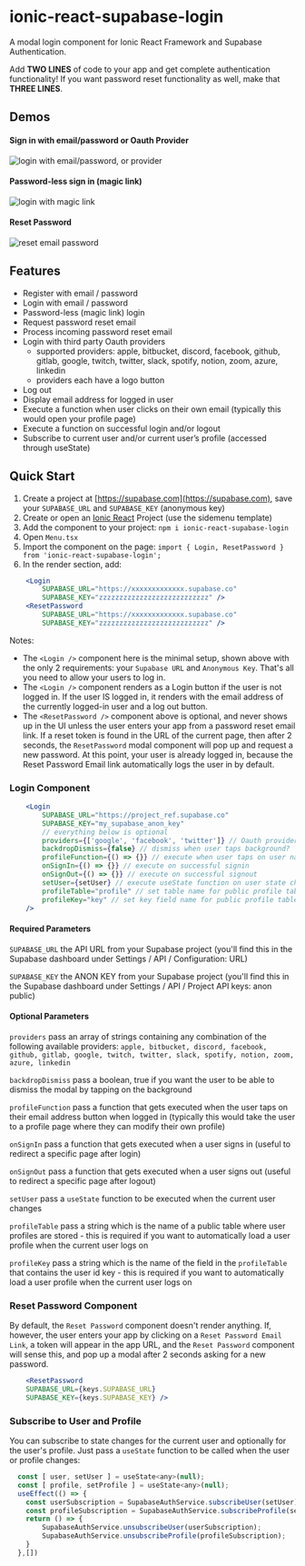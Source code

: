 # ionic-react-supabase-login
A modal login component for Ionic React Framework and Supabase Authentication.

Add **TWO LINES** of code to your app and get complete authentication functionality!  If you want password reset functionality as well, make that **THREE LINES**.

## Demos

#### Sign in with email/password or Oauth Provider

![login with email/password, or provider](img/email_password_provider.gif)

#### Password-less sign in (magic link)
![login with magic link](img/magic_link.gif)

#### Reset Password
![reset email password](img/reset_password.gif)

## Features
- Register with email / password
- Login with email / password
- Password-less (magic link) login
- Request password reset email
- Process incoming password reset email
- Login with third party Oauth providers
    - supported providers: apple, bitbucket, discord, facebook, github, gitlab, google, twitch, twitter, slack, spotify, notion, zoom, azure, linkedin
    - providers each have a logo button
- Log out
- Display email address for logged in user
- Execute a function when user clicks on their own email (typically this would open your profile page)
- Execute a function on successful login and/or logout
- Subscribe to current user and/or current user’s profile (accessed through useState)

## Quick Start
1. Create a project at [https://supabase.com](https://supabase.com), save your `SUPABASE_URL` and `SUPABASE_KEY` (anonymous key)
2. Create or open an [Ionic React](https://ionicframework.com) Project (use the sidemenu template)
3. Add the component to your project: `npm i ionic-react-supabase-login`
4. Open `Menu.tsx`
5. Import the component on the page: `import { Login, ResetPassword } from 'ionic-react-supabase-login';`
6. In the render section, add:
```jsx
    <Login 
        SUPABASE_URL="https://xxxxxxxxxxxxx.supabase.co"
        SUPABASE_KEY="zzzzzzzzzzzzzzzzzzzzzzzzzzz" />
    <ResetPassword 
        SUPABASE_URL="https://xxxxxxxxxxxxx.supabase.co"
        SUPABASE_KEY="zzzzzzzzzzzzzzzzzzzzzzzzzzz" />
```
Notes:
- The `<Login />` component here is the minimal setup, shown above with the only 2 requirements: your `Supabase URL` and `Anonymous Key`.  That's all you need to allow your users to log in.
- The `<Login />` component renders as a Login button if the user is not logged in.  If the user IS logged in, it renders with the email address of the currently logged-in user and a log out button.
- The `<ResetPassword />` component above is optional, and never shows up in the UI unless the user enters your app from a password reset email link.  If a reset token is found in the URL of the current page, then after 2 seconds, the `ResetPassword` modal component will pop up and request a new password.  At this point, your user is already logged in, because the Reset Password Email link automatically logs the user in by default.

### Login Component
```jsx
    <Login 
        SUPABASE_URL="https://project_ref.supabase.co"
        SUPABASE_KEY="my_supabase_anon_key"
        // everything below is optional
        providers={['google', 'facebook', 'twitter']} // Oauth providers
        backdropDismiss={false} // dismiss when user taps background?
        profileFunction={() => {}} // execute when user taps on user name (go to profile)
        onSignIn={() => {}} // execute on successful signin
        onSignOut={() => {}} // execute on successful signout
        setUser={setUser} // execute useState function on user state change
        profileTable="profile" // set table name for public profile table (i.e. "profile")
        profileKey="key" // set key field name for public profile table (i.e. "id")
    />
```
#### Required Parameters
`SUPABASE_URL` the API URL from your Supabase project (you'll find this in the Supabase dashboard under Settings / API / Configuration: URL)

`SUPABASE_KEY` the ANON KEY from your Supabase project (you'll find this in the Supabase dashboard under Settings / API / Project API keys: anon public)
#### Optional Parameters
`providers` pass an array of strings containing any combination of the following available providers: `apple, bitbucket, discord, facebook, github, gitlab, google, twitch, twitter, slack, spotify, notion, zoom, azure, linkedin`

`backdropDismiss` pass a boolean, true if you want the user to be able to dismiss the modal by tapping on the background

`profileFunction` pass a function that gets executed when the user taps on their email address button when logged in (typically this would take the user to a profile page where they can modify their own profile)

`onSignIn` pass a function that gets executed when a user signs in (useful to redirect a specific page after login)

`onSignOut` pass a function that gets executed when a user signs out (useful to redirect a specific page after logout)

`setUser` pass a `useState` function to be executed when the current user changes

`profileTable` pass a string which is the name of a public table where user profiles are stored - this is required if you want to automatically load a user profile when the current user logs on

`profileKey` pass a string which is the name of the field in the `profileTable` that contains the user id key - this is required if you want to automatically load a user profile when the current user logs on

### Reset Password Component
By default, the `Reset Password` component doesn't render anything.  If, however, the user enters your app by clicking on a `Reset Password Email Link`, a token will appear in the app URL, and the `Reset Password` component will sense this, and pop up a modal after 2 seconds asking for a new password.
```jsx
    <ResetPassword 
    SUPABASE_URL={keys.SUPABASE_URL}
    SUPABASE_KEY={keys.SUPABASE_KEY} />
```
### Subscribe to User and Profile
You can subscribe to state changes for the current user and optionally for the user's profile.  Just pass a `useState` function to be called when the user or profile changes:
```jsx
  const [ user, setUser ] = useState<any>(null);
  const [ profile, setProfile ] = useState<any>(null);
  useEffect(() => {
    const userSubscription = SupabaseAuthService.subscribeUser(setUser);
    const profileSubscription = SupabaseAuthService.subscribeProfile(setProfile);
    return () => {
        SupabaseAuthService.unsubscribeUser(userSubscription);
        SupabaseAuthService.unsubscribeProfile(profileSubscription);
    }
  },[])
```

